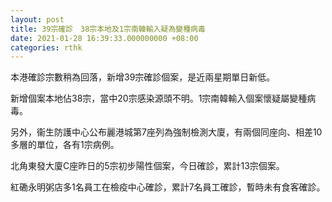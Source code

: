 ```yaml
---
layout: post
title: 39宗確診　38宗本地及1宗南韓輸入疑為變種病毒
date: 2021-01-28 16:39:33.000000000 +08:00
categories: rthk
---
```


本港確診宗數稍為回落，新增39宗確診個案，是近兩星期單日新低。

新增個案本地佔38宗，當中20宗感染源頭不明。1宗南韓輸入個案懷疑屬變種病毒。

另外，衞生防護中心公布麗港城第7座列為強制檢測大廈，有兩個同座向、相差10多層的單位，各有1宗病例。

北角東發大廈C座昨日的5宗初步陽性個案，今日確診，累計13宗個案。

紅磡永明粥店多1名員工在檢疫中心確診，累計7名員工確診，暫時未有食客確診。
